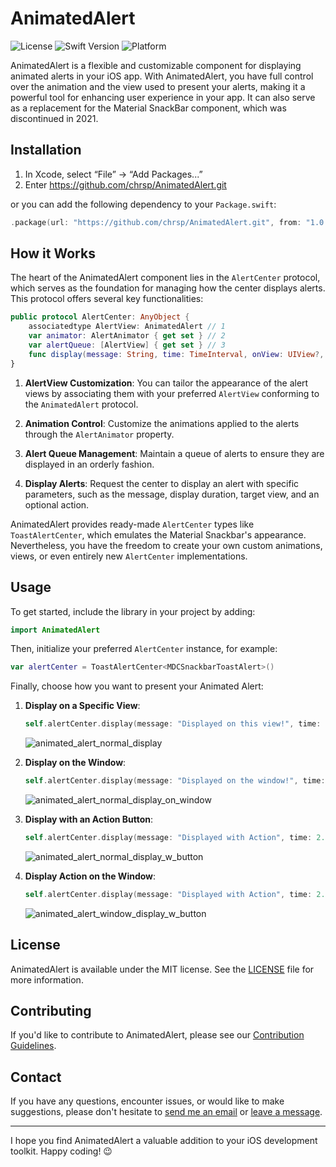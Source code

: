 # AnimatedAlert

![License](https://img.shields.io/github/license/chrsp/AnimatedAlert) ![Swift Version](https://img.shields.io/badge/swift-5.5-orange.svg) ![Platform](https://img.shields.io/badge/platform-iOS%2013%2B-blue.svg)

AnimatedAlert is a flexible and customizable component for displaying animated alerts in your iOS app. With AnimatedAlert, you have full control over the animation and the view used to present your alerts, making it a powerful tool for enhancing user experience in your app. It can also serve as a replacement for the Material SnackBar component, which was discontinued in 2021.

## Installation

1. In Xcode, select “File” → “Add Packages...”
1. Enter https://github.com/chrsp/AnimatedAlert.git

or you can add the following dependency to your `Package.swift`:

```swift
.package(url: "https://github.com/chrsp/AnimatedAlert.git", from: "1.0.0")
```

## How it Works

The heart of the AnimatedAlert component lies in the `AlertCenter` protocol, which serves as the foundation for managing how the center displays alerts. This protocol offers several key functionalities:

```swift
public protocol AlertCenter: AnyObject {
    associatedtype AlertView: AnimatedAlert // 1
    var animator: AlertAnimator { get set } // 2
    var alertQueue: [AlertView] { get set } // 3
    func display(message: String, time: TimeInterval, onView: UIView?, action: ToastAction?) // 4
}
```

1. **AlertView Customization**:
   You can tailor the appearance of the alert views by associating them with your preferred `AlertView` conforming to the `AnimatedAlert` protocol.

2. **Animation Control**:
   Customize the animations applied to the alerts through the `AlertAnimator` property.

3. **Alert Queue Management**:
   Maintain a queue of alerts to ensure they are displayed in an orderly fashion.

4. **Display Alerts**:
   Request the center to display an alert with specific parameters, such as the message, display duration, target view, and an optional action.

AnimatedAlert provides ready-made `AlertCenter` types like `ToastAlertCenter`, which emulates the Material Snackbar's appearance. Nevertheless, you have the freedom to create your own custom animations, views, or even entirely new `AlertCenter` implementations.

## Usage

To get started, include the library in your project by adding:

```swift
import AnimatedAlert
```

Then, initialize your preferred `AlertCenter` instance, for example:

```swift
var alertCenter = ToastAlertCenter<MDCSnackbarToastAlert>()
```

Finally, choose how you want to present your Animated Alert:

1. **Display on a Specific View**:

   ```swift
   self.alertCenter.display(message: "Displayed on this view!", time: 1.0, onView: self.view)
   ```

   ![animated_alert_normal_display](https://github.com/chrsp/ToastAlert/assets/2355749/0a8fd13b-3010-4c88-9a90-9aecc3eaaade)

2. **Display on the Window**:

   ```swift
   self.alertCenter.display(message: "Displayed on the window!", time: 1.0, onView: nil)
   ```

   ![animated_alert_normal_display_on_window](https://github.com/chrsp/ToastAlert/assets/2355749/3fa2ec95-857c-4d68-83f7-bdf76ea7be8b)

3. **Display with an Action Button**:

   ```swift
   self.alertCenter.display(message: "Displayed with Action", time: 2.0, onView: self.view, action: action)
   ```

   ![animated_alert_normal_display_w_button](https://github.com/chrsp/ToastAlert/assets/2355749/f419dd19-da88-46bf-b592-5609a9f5bdaa)

4. **Display Action on the Window**:

   ```swift
   self.alertCenter.display(message: "Displayed with Action", time: 2.0, onView: nil, action: action)
   ```

   ![animated_alert_window_display_w_button](https://github.com/chrsp/ToastAlert/assets/2355749/69dd6af1-02e6-4ddf-9316-70e67283a3b4)

## License

AnimatedAlert is available under the MIT license. See the [LICENSE](LICENSE) file for more information.

## Contributing

If you'd like to contribute to AnimatedAlert, please see our [Contribution Guidelines](CONTRIBUTING.md).

## Contact

If you have any questions, encounter issues, or would like to make suggestions, please don't hesitate to [send me an email](mailto:chrspx@gmail.com) or [leave a message](https://twitter.com/ch0Rx).

---

I hope you find AnimatedAlert a valuable addition to your iOS development toolkit. Happy coding! 😉

